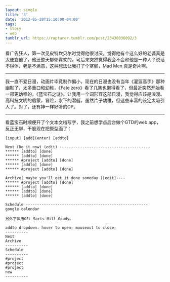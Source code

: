 ```yaml
---
layout: single
title: '3'
date: '2012-05-20T15:10:00-04:00'
tags:
- story
- web
tumblr_url: https://rapturer.tumblr.com/post/23430036092/3
---
```

看广告狂人，第一次见皮特坎贝尔时觉得他很讨厌，觉得他有个这么好的老婆真是太便宜他了，他还整天郁郁寡欢的，可后来突然觉得我会不会和他是一种人？说话不得体，老是不满意，这种想法让我打了个寒颤，Mad Men 真是奇片啊。

* * *

我一直不爱日漫，动画片毕竟制作偏小，现在的日漫也没有当年《灌篮高手》那种幽默了，太多重口和幼稚，《Fate zero》看了几集也懒得看了，但最近突然开始看一部更幼稚的，《蓝宝石之谜》。让我用一个词形容这部日漫，我觉得应该是浪漫。高科技文明的启蒙，冒险，水下的潜艇，虽然片子幼稚，但这些丰富的设定太吸引人了。对了，还有神一样好听的OP。

* * *

看蓝宝石时顺便开了个文本文档写字，我之前想学点后台做个GTD的web app，反正无聊，干脆现在把原型画了：

    [input] [add](enter) [addto]
    
    Next (Do it now) (edit) ----------------------------------------
    ****** [addto] [done]
    ****** [addto] [done]
    ****** #project [addto] [done]
    ****** [addto] [done]
    ****** #project [addto] [done]
    
    Archive( maybe you'll get it done someday )[edit]----
    ****** #project [addto] [done]
    ****** [addto] [done]
    ****** [addto] [done]
    ****** [addto] [done]
    
    Schedule ------------------------------------------------------
    google calendar
    
    另外字体用OFL Sorts Mill Goudy。
    
    addto dropdown: hover to open; mouseout to close;
    ----------
    Next
    Archive
    ----------
    Schedule
    ----------
    #project
    #project
    #project
    new
    ----------

